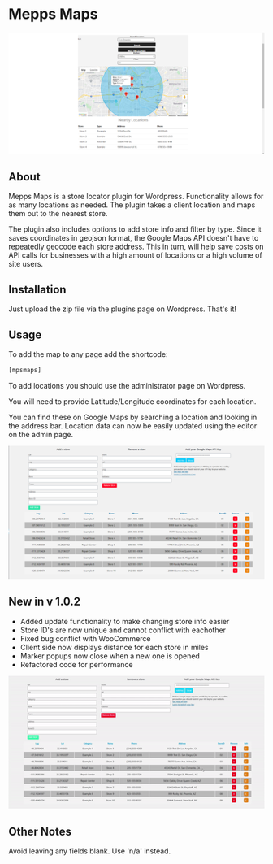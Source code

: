 # Mepps Maps # 

![](png/client.png)

## About 
Mepps Maps is a store locator plugin for Wordpress. Functionality allows for as many locations as needed. The plugin takes a client location and maps them out to the nearest store.

The plugin also includes options to add store info and filter by type. Since it saves coordinates in geojson format, the Google Maps API doesn't have to repeatedly geocode each store address.
This in turn, will help save costs on API calls for businesses with a high amount of locations or a high volume of site users. 

## Installation 
Just upload the zip file via the plugins page on Wordpress. That's it!

## Usage

To add the map to any page add the shortcode:
```bash
[mpsmaps]
```

To add locations you should use the administrator page on Wordpress. 

You will need to provide Latitude/Longitude coordinates for each location.
 
You can find these on Google Maps by searching a location and looking in the address bar.
Location data can now be easily updated using the editor on the admin page. 

![](png/admin.png)



## New in v 1.0.2
- Added update functionality to make changing store info easier
- Store ID's are now unique and cannot conflict with eachother
- Fixed bug conflict with WooCommerce
- Client side now displays distance for each store in miles
- Marker popups now close when a new one is opened
- Refactored code for performance

![](png/admin.gif)

## Other Notes
Avoid leaving any fields blank. Use 'n/a' instead.
